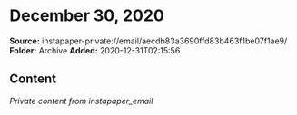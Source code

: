 # December 30, 2020

**Source:** instapaper-private://email/aecdb83a3690ffd83b463f1be07f1ae9/
**Folder:** Archive
**Added:** 2020-12-31T02:15:56




## Content
*Private content from instapaper_email*
